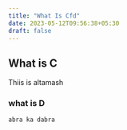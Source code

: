 ```yaml
---
title: "What Is Cfd"
date: 2023-05-12T09:56:38+05:30
draft: false
---
```


## What is C

Thiis is altamash

### what is D

```
abra ka dabra
```

